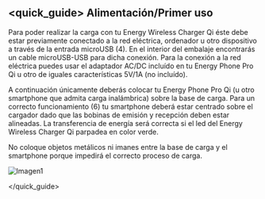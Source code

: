 ## <quick_guide> Alimentación/Primer uso

Para poder realizar la carga con tu Energy Wireless Charger Qi éste debe estar previamente conectado a la red eléctrica, ordenador u otro dispositivo a través de la entrada microUSB (4). En el interior del embalaje encontrarás un cable microUSB-USB para dicha conexión. Para la conexión a la red eléctrica puedes usar el adaptador AC/DC incluído en tu Energy Phone Pro Qi u otro de iguales características 5V/1A (no incluído).

A continuación únicamente deberás colocar tu Energy Phone Pro Qi (u otro smartphone que admita carga inalámbrica) sobre la base de carga. Para un correcto funcionamiento (6) tu smartphone deberá estar centrado sobre el cargador dado que las bobinas de emisión y recepción deben estar alineadas. La transferencia de energía será correcta si el led del Energy Wireless Charger Qi parpadea en color verde.

No coloque objetos metálicos ni imanes entre la base de carga y el smartphone porque impedirá el correcto proceso de carga.

![Imagen1](http://static.energysistem.com/images/manuals/42055/5450b9e84d7f1.jpg)

</quick_guide>
